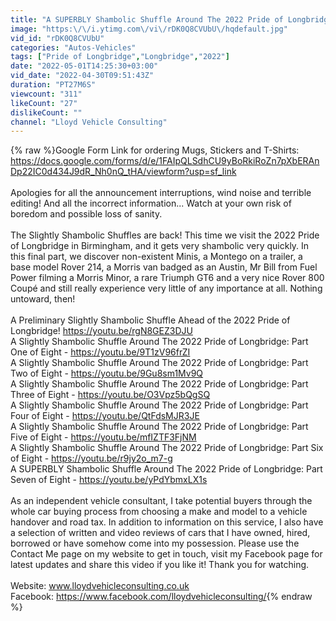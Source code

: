 ```yaml
---
title: "A SUPERBLY Shambolic Shuffle Around The 2022 Pride of Longbridge: Part Eight of Eight"
image: "https:\/\/i.ytimg.com\/vi\/rDK0Q8CVUbU\/hqdefault.jpg"
vid_id: "rDK0Q8CVUbU"
categories: "Autos-Vehicles"
tags: ["Pride of Longbridge","Longbridge","2022"]
date: "2022-05-01T14:25:30+03:00"
vid_date: "2022-04-30T09:51:43Z"
duration: "PT27M6S"
viewcount: "311"
likeCount: "27"
dislikeCount: ""
channel: "Lloyd Vehicle Consulting"
---
```

{% raw %}Google Form Link for ordering Mugs, Stickers and T-Shirts: <br /><a rel="nofollow" target="blank" href="https://docs.google.com/forms/d/e/1FAIpQLSdhCU9yBoRkiRoZn7pXbERAnDp22IC0d434J9dR_Nh0nQ_tHA/viewform?usp=sf_link">https://docs.google.com/forms/d/e/1FAIpQLSdhCU9yBoRkiRoZn7pXbERAnDp22IC0d434J9dR_Nh0nQ_tHA/viewform?usp=sf_link</a><br /><br />Apologies for all the announcement interruptions, wind noise and terrible editing! And all the incorrect information... Watch at your own risk of boredom and possible loss of sanity.<br /><br />The Slightly Shambolic Shuffles are back! This time we visit the 2022 Pride of Longbridge in Birmingham, and it gets very shambolic very quickly. In this final part, we discover non-existent Minis, a Montego on a trailer, a base model Rover 214, a Morris van badged as an Austin, Mr Bill from Fuel Power filming a Morris Minor, a rare Triumph GT6 and a very nice Rover 800 Coupé and still really experience very little of any importance at all. Nothing untoward, then!<br /><br />A Preliminary Slightly Shambolic Shuffle Ahead of the 2022 Pride of Longbridge! <a rel="nofollow" target="blank" href="https://youtu.be/rgN8GEZ3DJU">https://youtu.be/rgN8GEZ3DJU</a><br />A Slightly Shambolic Shuffle Around The 2022 Pride of Longbridge: Part One of Eight - <a rel="nofollow" target="blank" href="https://youtu.be/9T1zV96frZI">https://youtu.be/9T1zV96frZI</a><br />A Slightly Shambolic Shuffle Around The 2022 Pride of Longbridge: Part Two of Eight - <a rel="nofollow" target="blank" href="https://youtu.be/9Gu8sm1Mv9Q">https://youtu.be/9Gu8sm1Mv9Q</a><br />A Slightly Shambolic Shuffle Around The 2022 Pride of Longbridge: Part Three of Eight - <a rel="nofollow" target="blank" href="https://youtu.be/O3Vpz5bQgSQ">https://youtu.be/O3Vpz5bQgSQ</a><br />A Slightly Shambolic Shuffle Around The 2022 Pride of Longbridge: Part Four of Eight - <a rel="nofollow" target="blank" href="https://youtu.be/QtFdsMJR3JE">https://youtu.be/QtFdsMJR3JE</a><br />A Slightly Shambolic Shuffle Around The 2022 Pride of Longbridge: Part Five of Eight - <a rel="nofollow" target="blank" href="https://youtu.be/mfIZTF3FjNM">https://youtu.be/mfIZTF3FjNM</a><br />A Slightly Shambolic Shuffle Around The 2022 Pride of Longbridge: Part Six of Eight - <a rel="nofollow" target="blank" href="https://youtu.be/r9jy2o_m7-g">https://youtu.be/r9jy2o_m7-g</a><br />A SUPERBLY Shambolic Shuffle Around The 2022 Pride of Longbridge: Part Seven of Eight - <a rel="nofollow" target="blank" href="https://youtu.be/yPdYbmxLX1s">https://youtu.be/yPdYbmxLX1s</a><br /><br />As an independent vehicle consultant, I take potential buyers through the whole car buying process from choosing a make and model to a vehicle handover and road tax. In addition to information on this service, I also have a selection of written and video reviews of cars that I have owned, hired, borrowed or have somehow come into my possession. Please use the Contact Me page on my website to get in touch, visit my Facebook page for latest updates and share this video if you like it! Thank you for watching. <br /><br />Website: www.lloydvehicleconsulting.co.uk<br />Facebook: <a rel="nofollow" target="blank" href="https://www.facebook.com/lloydvehicleconsulting/">https://www.facebook.com/lloydvehicleconsulting/</a>{% endraw %}
